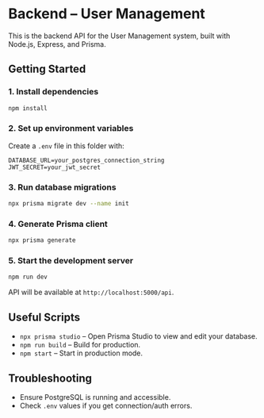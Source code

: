 # Backend – User Management

This is the backend API for the User Management system, built with Node.js, Express, and Prisma.

## Getting Started

### 1. Install dependencies

```bash
npm install
```

### 2. Set up environment variables

Create a `.env` file in this folder with:

```
DATABASE_URL=your_postgres_connection_string
JWT_SECRET=your_jwt_secret
```

### 3. Run database migrations

```bash
npx prisma migrate dev --name init
```

### 4. Generate Prisma client

```bash
npx prisma generate
```

### 5. Start the development server

```bash
npm run dev
```

API will be available at `http://localhost:5000/api`.

## Useful Scripts

- `npx prisma studio` – Open Prisma Studio to view and edit your database.
- `npm run build` – Build for production.
- `npm start` – Start in production mode.

## Troubleshooting

- Ensure PostgreSQL is running and accessible.
- Check `.env` values if you get connection/auth errors.
